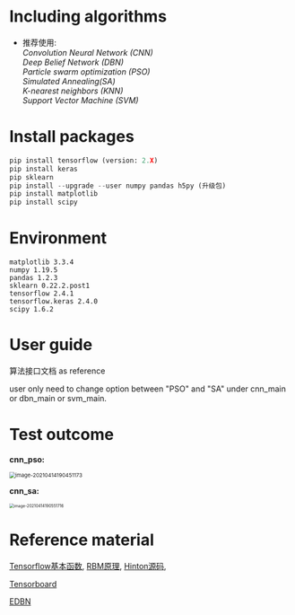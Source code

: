# Including algorithms
- 推荐使用: </br>
*Convolution Neural Network (CNN)*</br>
*Deep Belief Network (DBN)*  </br>
*Particle swarm optimization (PSO)*  </br>
*Simulated Annealing(SA)*  </br>
*K-nearest neighbors  (KNN)*  </br>
*Support Vector Machine (SVM)*  </br>
# Install packages
```python
pip install tensorflow (version: 2.X)
pip install keras
pip sklearn
pip install --upgrade --user numpy pandas h5py (升级包)
pip install matplotlib
pip install scipy
```
# Environment
```
matplotlib 3.3.4
numpy 1.19.5
pandas 1.2.3
sklearn 0.22.2.post1
tensorflow 2.4.1
tensorflow.keras 2.4.0
scipy 1.6.2
```
# User guide
算法接口文档 as reference

user only need to change option between "PSO" and "SA" under cnn_main or dbn_main or svm_main. 

# Test outcome

**cnn_pso:**

<img src="C:\Users\zhudifan\AppData\Roaming\Typora\typora-user-images\image-20210414190451173.png" alt="image-20210414190451173" style="zoom: 67%;" />

**cnn_sa:**

<img src="C:\Users\zhudifan\AppData\Roaming\Typora\typora-user-images\image-20210414190551716.png" alt="image-20210414190551716" style="zoom: 50%;" />



# Reference material

[Tensorflow基本函数](http://www.cnblogs.com/wuzhitj/p/6431381.html), 
[RBM原理](https://blog.csdn.net/itplus/article/details/19168937), 
[Hinton源码](http://www.cs.toronto.edu/~hinton/MatlabForSciencePaper.html), 


[Tensorboard](https://blog.csdn.net/sinat_33761963/article/details/62433234) 

[EDBN](https://www.sciencedirect.com/science/article/pii/S0019057819302903?via%3Dihub)